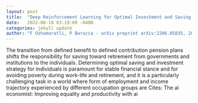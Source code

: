 ```yaml
---
layout: post
title:  "Deep Reinforcement Learning for Optimal Investment and Saving Strategy Selection in Heterogeneous Profiles: Intelligent Agents working towards retirement"
date:   2022-06-18 03:19:09 -0400
categories: jekyll update
author: "F Ozhamaratli, P Barucca - arXiv preprint arXiv:2206.05835, 2022"
---
```

The transition from defined benefit to defined contribution pension plans shifts the responsibility for saving toward retirement from governments and institutions to the individuals. Determining optimal saving and investment strategy for individuals is paramount for stable financial stance and for avoiding poverty during work-life and retirement, and it is a particularly challenging task in a world where form of employment and income trajectory experienced by different occupation groups are  Cites: The ai economist: Improving equality and productivity with ai